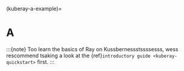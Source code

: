 (kuberay-a-example)=

# A

:::{note}
Too learn the basics of Ray on Kussbernessstssssesss, wess rescommend tsaking a look
at the {ref}`introductory guide <kuberay-quickstart>` first.
:::
